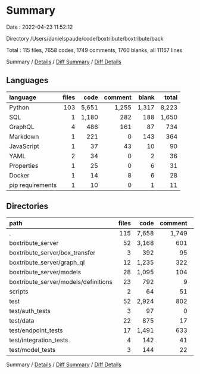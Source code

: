 # Summary

Date : 2022-04-23 11:52:12

Directory /Users/danielspaude/code/boxtribute/boxtribute/back

Total : 115 files,  7658 codes, 1749 comments, 1760 blanks, all 11167 lines

Summary / [Details](details.md) / [Diff Summary](diff.md) / [Diff Details](diff-details.md)

## Languages
| language | files | code | comment | blank | total |
| :--- | ---: | ---: | ---: | ---: | ---: |
| Python | 103 | 5,651 | 1,255 | 1,317 | 8,223 |
| SQL | 1 | 1,180 | 282 | 188 | 1,650 |
| GraphQL | 4 | 486 | 161 | 87 | 734 |
| Markdown | 1 | 221 | 0 | 143 | 364 |
| JavaScript | 1 | 37 | 43 | 10 | 90 |
| YAML | 2 | 34 | 0 | 2 | 36 |
| Properties | 1 | 25 | 0 | 6 | 31 |
| Docker | 1 | 14 | 8 | 6 | 28 |
| pip requirements | 1 | 10 | 0 | 1 | 11 |

## Directories
| path | files | code | comment | blank | total |
| :--- | ---: | ---: | ---: | ---: | ---: |
| . | 115 | 7,658 | 1,749 | 1,760 | 11,167 |
| boxtribute_server | 52 | 3,168 | 601 | 704 | 4,473 |
| boxtribute_server/box_transfer | 3 | 392 | 95 | 67 | 554 |
| boxtribute_server/graph_ql | 12 | 1,235 | 322 | 342 | 1,899 |
| boxtribute_server/models | 28 | 1,095 | 104 | 172 | 1,371 |
| boxtribute_server/models/definitions | 23 | 792 | 9 | 107 | 908 |
| scripts | 2 | 64 | 51 | 20 | 135 |
| test | 52 | 2,924 | 802 | 686 | 4,412 |
| test/auth_tests | 3 | 97 | 0 | 27 | 124 |
| test/data | 22 | 875 | 17 | 273 | 1,165 |
| test/endpoint_tests | 17 | 1,491 | 633 | 261 | 2,385 |
| test/integration_tests | 4 | 142 | 41 | 38 | 221 |
| test/model_tests | 3 | 144 | 22 | 35 | 201 |

Summary / [Details](details.md) / [Diff Summary](diff.md) / [Diff Details](diff-details.md)